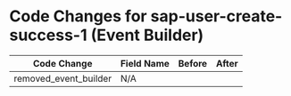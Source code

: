# Code Changes for sap-user-create-success-1 (Event Builder)

| Code Change | Field Name | Before | After |
|-------------|------------|--------|-------|
| removed_event_builder | N/A |  |  |